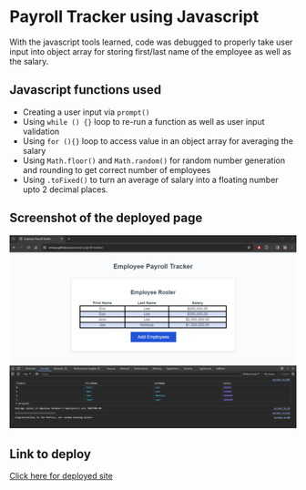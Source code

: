 # Payroll Tracker using Javascript

With the javascript tools learned, code was debugged to properly take user input into object array for storing first/last name of the employee as well as the salary.

## Javascript functions used

- Creating a user input via `prompt()`
- Using `while () {}` loop to re-run a function as well as user input validation
- Using `for (){}` loop to access value in an object array for averaging the salary
- Using `Math.floor()` and `Math.random()` for random number generation and rounding to get correct number of employees
- Using `.toFixed()` to turn an average of salary into a floating number upto 2 decimal places.


## Screenshot of the deployed page

![Screenshot of the logged roster and console log that shows correct verbiages](./assets/images/screenshot1.png/)

## Link to deploy

[Click here for deployed site](https://ericeya.github.io/javascript-payroll-tracker)